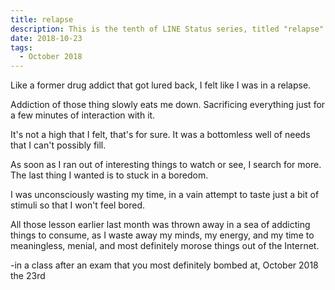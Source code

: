 ```yaml
---
title: relapse
description: This is the tenth of LINE Status series, titled "relapse".
date: 2018-10-23
tags: 
  - October 2018
---
```


Like a former drug addict that got lured back, I felt like I was in a relapse.

Addiction of those thing slowly eats me down. Sacrificing everything just for a few minutes of interaction with it.

It's not a high that I felt, that's for sure. It was a bottomless well of needs that I can't possibly fill.

As soon as I ran out of interesting things to watch or see, I search for more. The last thing I wanted is to stuck in a boredom.

I was unconsciously wasting my time, in a vain attempt to taste just a bit of stimuli so that I won't feel bored.

All those lesson earlier last month was thrown away in a sea of addicting things to consume, as I waste away my minds, my energy, and my time to meaningless, menial, and most definitely morose things out of the Internet.

-in a class after an exam that you most definitely bombed at, October 2018 the 23rd